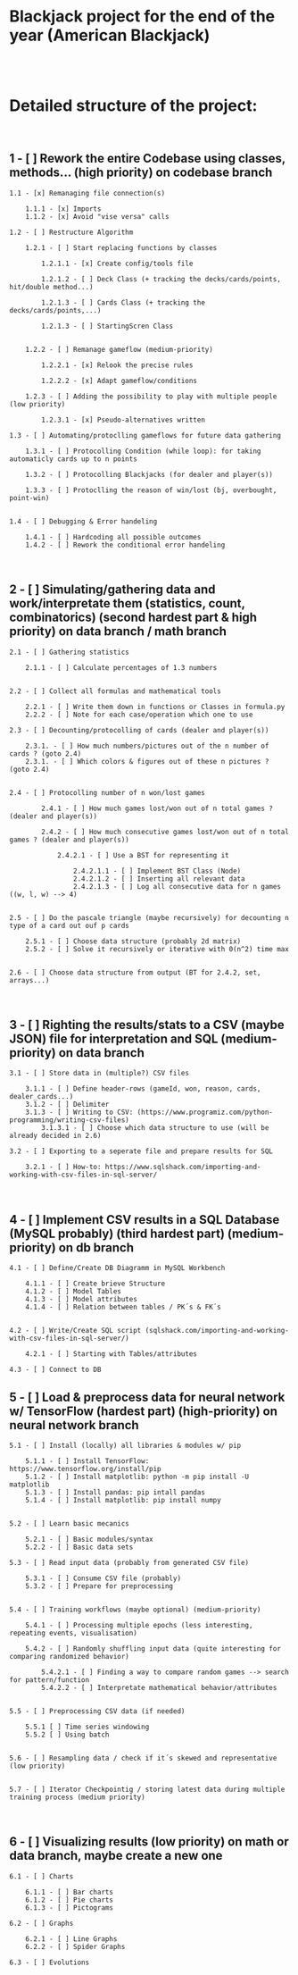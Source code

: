 # **Blackjack project for the end of the year (American Blackjack)**

<br><br>

# **Detailed structure of the project:**

<br>

## 1 - [ ] Rework the entire Codebase using classes, methods... (high priority) on codebase branch

    1.1 - [x] Remanaging file connection(s)

        1.1.1 - [x] Imports
        1.1.2 - [x] Avoid "vise versa" calls

    1.2 - [ ] Restructure Algorithm

        1.2.1 - [ ] Start replacing functions by classes

            1.2.1.1 - [x] Create config/tools file

            1.2.1.2 - [ ] Deck Class (+ tracking the decks/cards/points, hit/double method...)

            1.2.1.3 - [ ] Cards Class (+ tracking the decks/cards/points,...)

            1.2.1.3 - [ ] StartingScren Class


        1.2.2 - [ ] Remanage gameflow (medium-priority)

            1.2.2.1 - [x] Relook the precise rules

            1.2.2.2 - [x] Adapt gameflow/conditions

        1.2.3 - [ ] Adding the possibility to play with multiple people (low priority)

            1.2.3.1 - [x] Pseudo-alternatives written

    1.3 - [ ] Automating/protoclling gameflows for future data gathering

        1.3.1 - [ ] Protocolling Condition (while loop): for taking automaticly cards up to n points

        1.3.2 - [ ] Protocolling Blackjacks (for dealer and player(s))

        1.3.3 - [ ] Protoclling the reason of win/lost (bj, overbought, point-win)


    1.4 - [ ] Debugging & Error handeling

        1.4.1 - [ ] Hardcoding all possible outcomes
        1.4.2 - [ ] Rework the conditional error handeling

<br>

## 2 - [ ] Simulating/gathering data and work/interpretate them (statistics, count, combinatorics) (second hardest part & high priority) on data branch / math branch

    2.1 - [ ] Gathering statistics

        2.1.1 - [ ] Calculate percentages of 1.3 numbers


    2.2 - [ ] Collect all formulas and mathematical tools

        2.2.1 - [ ] Write them down in functions or Classes in formula.py
        2.2.2 - [ ] Note for each case/operation which one to use

    2.3 - [ ] Decounting/protocolling of cards (dealer and player(s))

        2.3.1. - [ ] How much numbers/pictures out of the n number of cards ? (goto 2.4)
        2.3.1. - [ ] Which colors & figures out of these n pictures ? (goto 2.4)


    2.4 - [ ] Protocolling number of n won/lost games

            2.4.1 - [ ] How much games lost/won out of n total games ? (dealer and player(s))

            2.4.2 - [ ] How much consecutive games lost/won out of n total games ? (dealer and player(s))

                2.4.2.1 - [ ] Use a BST for representing it

                    2.4.2.1.1 - [ ] Implement BST Class (Node)
                    2.4.2.1.2 - [ ] Inserting all relevant data
                    2.4.2.1.3 - [ ] Log all consecutive data for n games ((w, l, w) --> 4)


    2.5 - [ ] Do the pascale triangle (maybe recursively) for decounting n type of a card out ouf p cards

        2.5.1 - [ ] Choose data structure (probably 2d matrix)
        2.5.2 - [ ] Solve it recursively or iterative with 0(n^2) time max


    2.6 - [ ] Choose data structure from output (BT for 2.4.2, set, arrays...)

<br>

## 3 - [ ] Righting the results/stats to a CSV (maybe JSON) file for interpretation and SQL (medium-priority) on data branch

    3.1 - [ ] Store data in (multiple?) CSV files

        3.1.1 - [ ] Define header-rows (gameId, won, reason, cards, dealer_cards...)
        3.1.2 - [ ] Delimiter
        3.1.3 - [ ] Writing to CSV: (https://www.programiz.com/python-programming/writing-csv-files)
            3.1.3.1 - [ ] Choose which data structure to use (will be already decided in 2.6)

    3.2 - [ ] Exporting to a seperate file and prepare results for SQL

        3.2.1 - [ ] How-to: https://www.sqlshack.com/importing-and-working-with-csv-files-in-sql-server/

<br>

## 4 - [ ] Implement CSV results in a SQL Database (MySQL probably) (third hardest part) (medium-priority) on db branch

    4.1 - [ ] Define/Create DB Diagramm in MySQL Workbench

        4.1.1 - [ ] Create brieve Structure
        4.1.2 - [ ] Model Tables
        4.1.3 - [ ] Model attributes
        4.1.4 - [ ] Relation between tables / PK´s & FK´s


    4.2 - [ ] Write/Create SQL script (sqlshack.com/importing-and-working-with-csv-files-in-sql-server/)

        4.2.1 - [ ] Starting with Tables/attributes

    4.3 - [ ] Connect to DB

## 5 - [ ] Load & preprocess data for neural network w/ TensorFlow (hardest part) (high-priority) on neural network branch

    5.1 - [ ] Install (locally) all libraries & modules w/ pip

        5.1.1 - [ ] Install TensorFlow: https://www.tensorflow.org/install/pip
        5.1.2 - [ ] Install matplotlib: python -m pip install -U matplotlib
        5.1.3 - [ ] Install pandas: pip intall pandas
        5.1.4 - [ ] Install matplotlib: pip install numpy


    5.2 - [ ] Learn basic mecanics

        5.2.1 - [ ] Basic modules/syntax
        5.2.2 - [ ] Basic data sets

    5.3 - [ ] Read input data (probably from generated CSV file)

        5.3.1 - [ ] Consume CSV file (probably)
        5.3.2 - [ ] Prepare for preprocessing


    5.4 - [ ] Training workflows (maybe optional) (medium-priority)

        5.4.1 - [ ] Processing multiple epochs (less interesting, repeating events, visualisation)

        5.4.2 - [ ] Randomly shuffling input data (quite interesting for comparing randomized behavior)

            5.4.2.1 - [ ] Finding a way to compare random games --> search for pattern/function
            5.4.2.2 - [ ] Interpretate mathematical behavior/attributes


    5.5 - [ ] Preprocessing CSV data (if needed)

        5.5.1 [ ] Time series windowing
        5.5.2 [ ] Using batch


    5.6 - [ ] Resampling data / check if it´s skewed and representative (low priority)


    5.7 - [ ] Iterator Checkpointig / storing latest data during multiple training process (medium priority)

<br>

## 6 - [ ] Visualizing results (low priority) on math or data branch, maybe create a new one

    6.1 - [ ] Charts

        6.1.1 - [ ] Bar charts
        6.1.2 - [ ] Pie charts
        6.1.3 - [ ] Pictograms

    6.2 - [ ] Graphs

        6.2.1 - [ ] Line Graphs
        6.2.2 - [ ] Spider Graphs

    6.3 - [ ] Evolutions
